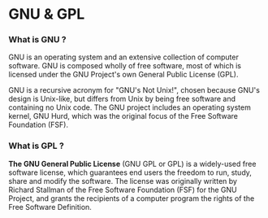 # GNU & GPL

### What is GNU ?

GNU is an operating system and an extensive collection of computer software. GNU is composed wholly of free software, most of which is licensed under the GNU Project's own General Public License (GPL).

GNU is a recursive acronym for "GNU's Not Unix!", chosen because GNU's design is Unix-like, but differs from Unix by being free software and containing no Unix code. The GNU project includes an operating system kernel, GNU Hurd, which was the original focus of the Free Software Foundation (FSF).

### What is GPL ?

**The GNU General Public License** (GNU GPL or GPL) is a widely-used free software license, which guarantees end users the freedom to run, study, share and modify the software. The license was originally written by Richard Stallman of the Free Software Foundation (FSF) for the GNU Project, and grants the recipients of a computer program the rights of the Free Software Definition.&#x20;

